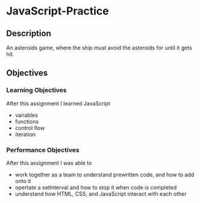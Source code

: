 # JavaScript-Practice

## Description

An asteroids game, where the ship must avoid the asteroids for until it gets hit. 

## Objectives

### Learning Objectives

After this assignment I learned JavaScript
* variables
* functions
* control flow
* iteration

### Performance Objectives 

After this assignment I was able to 

* work together as a team to understand prewritten code, and how to add onto it
* opertate a setInterval and how to stop it when code is completed
* understand how HTML, CSS, and JavaScript interact with each other
